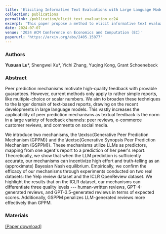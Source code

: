 ```yaml
---
title: 'Eliciting Informative Text Evaluations with Large Language Models'
collection: publications
permalink: /publication/elicit_text_evaluation_ec24
excerpt: 'This paper propose a method to elicit informative text evaluations leveraging the power of LLMs.'
date: 2024-07-07
venue: '2024 ACM Conference on Economics and Computation (EC)'
paperurl: 'https://arxiv.org/abs/2405.15077'
---
```


### Authors

**Yuxuan Lu**\*, Shengwei Xu\*, Yichi Zhang, Yuqing Kong, Grant Schoenebeck

### Abstract

Peer prediction mechanisms motivate high-quality feedback with provable guarantees. However, current methods only apply to rather simple reports, like multiple-choice or scalar numbers. We aim to broaden these techniques to the larger domain of text-based reports, drawing on the recent developments in large language models. This vastly increases the applicability of peer prediction mechanisms as textual feedback is the norm in a large variety of feedback channels: peer reviews, e-commerce customer reviews, and comments on social media.

We introduce two mechanisms, the \textsc{Generative Peer Prediction Mechanism (GPPM)} and the \textsc{Generative Synopsis Peer Prediction Mechanism (GSPPM)}. These mechanisms utilize LLMs as predictors, mapping from one agent's report to a prediction of her peer's report. Theoretically, we show that when the LLM prediction is sufficiently accurate, our mechanisms can incentivize high effort and truth-telling as an (approximate) Bayesian Nash equilibrium. Empirically, we confirm the efficacy of our mechanisms through experiments conducted on two real datasets: the Yelp review dataset and the ICLR OpenReview dataset. We highlight the results that on the ICLR dataset, our mechanisms can differentiate three quality levels --- human-written reviews, GPT-4-generated reviews,  and GPT-3.5-generated reviews in terms of expected scores. Additionally, GSPPM penalizes LLM-generated reviews more effectively than GPPM.

### Materials

[[Paper download]](https://yxlu.me/files/elicit_text_evaluation_ec24.pdf)



